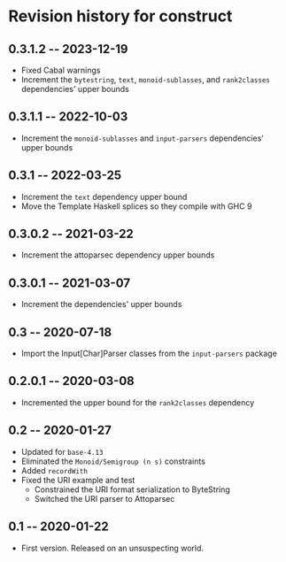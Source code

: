 # Revision history for construct

## 0.3.1.2 -- 2023-12-19

* Fixed Cabal warnings
* Increment the `bytestring`, `text`, `monoid-sublasses`, and `rank2classes` dependencies' upper bounds

## 0.3.1.1 -- 2022-10-03

* Increment the `monoid-sublasses` and `input-parsers` dependencies' upper bounds

## 0.3.1 -- 2022-03-25

* Increment the `text` dependency upper bound
* Move the Template Haskell splices so they compile with GHC 9

## 0.3.0.2 -- 2021-03-22

* Increment the attoparsec dependency upper bounds

## 0.3.0.1 -- 2021-03-07

* Increment the dependencies' upper bounds

## 0.3 -- 2020-07-18

* Import the Input[Char]Parser classes from the `input-parsers` package

## 0.2.0.1 -- 2020-03-08

* Incremented the upper bound for the `rank2classes` dependency

## 0.2 -- 2020-01-27

* Updated for `base-4.13`
* Eliminated the `Monoid/Semigroup (n s)` constraints
* Added `recordWith`
* Fixed the URI example and test
  * Constrained the URI format serialization to ByteString
  * Switched the URI parser to Attoparsec

## 0.1 -- 2020-01-22

* First version. Released on an unsuspecting world.
